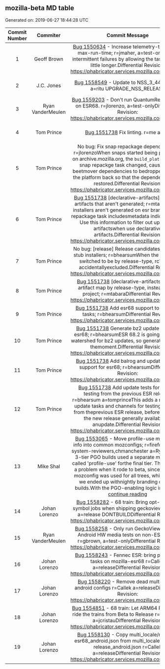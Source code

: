 ## mozilla-beta MD table
Generated on: 2019-06-27 18:44:28 UTC

| Commit Number | Commiter | Commit Message | Commit Url | Date | 
|:-----:|:-----:|:----------------------------------:|:------:|:----:| 
|1|Geoff Brown |[Bug 1550634](https://bugzilla.mozilla.org/show_bug.cgi?id=1550634)  - Increase telemetry-test-client max-run-time; r=jmaher, a=test-onlyAvoid intermittent failures by allowing the task to run a little longer.Differential Revision: https://phabricator.services.mozilla.com/D34365|[URL](https://hg.mozilla.org/releases/mozilla-beta/pushloghtml?changeset=69434884440f)|2019-06-27 14:36:05
|2|J.C. Jones |[Bug 1558549](https://bugzilla.mozilla.org/show_bug.cgi?id=1558549)  - Update to NSS_3_44_1_RTM. a=ritu UPGRADE_NSS_RELEASE|[URL](https://hg.mozilla.org/releases/mozilla-beta/pushloghtml?changeset=fd384ae3e04e)|2019-06-24 08:10:20
|3|Ryan VanderMeulen |[Bug 1559203](https://bugzilla.mozilla.org/show_bug.cgi?id=1559203)  - Don't run QuantumRender tests on ESR68. r=jlorenzo, a=test-onlyDifferential Revision: https://phabricator.services.mozilla.com/D34928|[URL](https://hg.mozilla.org/releases/mozilla-beta/pushloghtml?changeset=c828ca470555)|2019-06-19 23:36:30
|4|Tom Prince |[Bug 1551738](https://bugzilla.mozilla.org/show_bug.cgi?id=1551738)  Fix linting. r=me a=lint|[URL](https://hg.mozilla.org/releases/mozilla-beta/pushloghtml?changeset=d27a1db32caf)|2019-06-19 03:01:23
|5|Tom Prince |No bug: Fix snap repackage dependencies; r=jlorenzoWhen snaps started being packaged on archive.mozilla.org, the `build_platform`of the snap repackge task changed, causing the beetmover dependencies to bedropped. Switch the platform back so that the dependencies are restored.Differential Revision: https://phabricator.services.mozilla.com/D31585|[URL](https://hg.mozilla.org/releases/mozilla-beta/pushloghtml?changeset=9710df79dc09)|2019-06-18 23:05:54
|6|Tom Prince |[Bug 1551738](https://bugzilla.mozilla.org/show_bug.cgi?id=1551738)  [declarative-artifacts] Filter out artifacts that aren't generated; r=mtabaraStub installers aren't generated on esr branches; the repackage task includesmetadata indicating this. Use this information to filter out upstream artifactswhen use declarative artifacts.Differential Revision: https://phabricator.services.mozilla.com/D31586|[URL](https://hg.mozilla.org/releases/mozilla-beta/pushloghtml?changeset=7d9a79e529ad)|2019-06-18 23:05:54
|7|Tom Prince |No bug: [release] Release candidates generate stub installers; r=bhearsumWhen the logic was switched to be by release-type, rc's were accidentallyexcluded.Differential Revision: https://phabricator.services.mozilla.com/D31587|[URL](https://hg.mozilla.org/releases/mozilla-beta/pushloghtml?changeset=a428cfd1149b)|2019-06-18 23:05:54
|8|Tom Prince |[Bug 1551738](https://bugzilla.mozilla.org/show_bug.cgi?id=1551738)  [declarative-artifacts] Select artifact map by release-type, instead of by project; r=mtabaraDifferential Revision: https://phabricator.services.mozilla.com/D31646|[URL](https://hg.mozilla.org/releases/mozilla-beta/pushloghtml?changeset=63940d06f468)|2019-06-18 23:05:54
|9|Tom Prince |[Bug 1551738](https://bugzilla.mozilla.org/show_bug.cgi?id=1551738)  Add esr68 support to bouncer tasks; r=bhearsumDifferential Revision: https://phabricator.services.mozilla.com/D31651|[URL](https://hg.mozilla.org/releases/mozilla-beta/pushloghtml?changeset=017e76e98bc8)|2019-06-18 23:05:54
|10|Tom Prince |[Bug 1551738](https://bugzilla.mozilla.org/show_bug.cgi?id=1551738)  Generate bz2 update mars on esr68; r=bhearsumESR 68.2 is going to be the watershed for bz2 updates, so generate them for themoment.Differential Revision: https://phabricator.services.mozilla.com/D31652|[URL](https://hg.mozilla.org/releases/mozilla-beta/pushloghtml?changeset=87bc55a17789)|2019-06-18 23:05:54
|11|Tom Prince |[Bug 1551738](https://bugzilla.mozilla.org/show_bug.cgi?id=1551738)  Add balrog and update-verify support for esr68; r=bhearsumDifferential Revision: https://phabricator.services.mozilla.com/D31653|[URL](https://hg.mozilla.org/releases/mozilla-beta/pushloghtml?changeset=d35c2dc40e91)|2019-06-18 23:05:54
|12|Tom Prince |[Bug 1551738](https://bugzilla.mozilla.org/show_bug.cgi?id=1551738)  Add update tests for update testing from the previous ESR release; r=bhearsum a=tomprinceThis adds a new set of update tasks and channels for testing updates from theprevious ESR release, before we make the new release generally available as anupdate.Differential Revision: https://phabricator.services.mozilla.com/D31654|[URL](https://hg.mozilla.org/releases/mozilla-beta/pushloghtml?changeset=3affb65b59d4)|2019-06-18 23:05:54
|13|Mike Shal |[Bug 1553065](https://bugzilla.mozilla.org/show_bug.cgi?id=1553065)  - Move profile-use mozconfig info into common mozconfigs; r=firefox-build-system-reviewers,chmanchester a=RyanVMThe 3-tier PGO builds used a separate mozconfig called 'profile-use' forthe final tier. This created a problem when it rode to beta, since thesame mozconfig was used for all trees, which meant we ended up withnightly branding on beta builds.With the PGO-enabling logic in comm.. [continue reading]( https://hg.mozilla.org/releases/mozilla-beta/pushloghtml?changeset=4f6a9270754a )|[URL](https://hg.mozilla.org/releases/mozilla-beta/pushloghtml?changeset=4f6a9270754a)|2019-06-14 15:11:56
|14|Johan Lorenzo |[Bug 1558282](https://bugzilla.mozilla.org/show_bug.cgi?id=1558282)  - 68 train: Bring opt-upload-symbol jobs when shipping geckoview r=Callek a=release DONTBUILDDifferential Revision: https://phabricator.services.mozilla.com/D34487|[URL](https://hg.mozilla.org/releases/mozilla-beta/pushloghtml?changeset=a82e30d46f04)|2019-06-12 11:48:33
|15|Ryan VanderMeulen |[Bug 1558258](https://bugzilla.mozilla.org/show_bug.cgi?id=1558258)  - Only run GeckoView unit and Android HW media tests on non-ESR trees. r=gbrown, a=test-onlyDifferential Revision: https://phabricator.services.mozilla.com/D34396|[URL](https://hg.mozilla.org/releases/mozilla-beta/pushloghtml?changeset=259f7d6d4dc9)|2019-06-11 14:37:47
|16|Johan Lorenzo |[Bug 1558243](https://bugzilla.mozilla.org/show_bug.cgi?id=1558243)  - Fennec ESR: bring push-apk tasks on mozilla-esr68 r=Callek a=releaseDifferential Revision: https://phabricator.services.mozilla.com/D34383|[URL](https://hg.mozilla.org/releases/mozilla-beta/pushloghtml?changeset=cfdf1e2fa7d7)|2019-06-11 08:29:50
|17|Johan Lorenzo |[Bug 1558220](https://bugzilla.mozilla.org/show_bug.cgi?id=1558220)  - Remove dead multi-locale android configs r=Callek a=releaseDifferential Revision: https://phabricator.services.mozilla.com/D34363|[URL](https://hg.mozilla.org/releases/mozilla-beta/pushloghtml?changeset=688dd2228e5b)|2019-06-11 08:29:50
|18|Johan Lorenzo |[Bug 1554851](https://bugzilla.mozilla.org/show_bug.cgi?id=1554851)  - 68 train: Let ARM64 Fennec 68 ride the trains from Beta to Release r=mhentges a=jcristauDifferential Revision: https://phabricator.services.mozilla.com/D33488|[URL](https://hg.mozilla.org/releases/mozilla-beta/pushloghtml?changeset=9ca4d3f4cdbc)|2019-06-10 15:28:32
|19|Johan Lorenzo |[Bug 1558130](https://bugzilla.mozilla.org/show_bug.cgi?id=1558130)  - Copy multi_locale/mozilla-esr68_android.json from multi_locale/mozilla-release_android.json r=Callek a=releaseDifferential Revision: https://phabricator.services.mozilla.com/D34317|[URL](https://hg.mozilla.org/releases/mozilla-beta/pushloghtml?changeset=3bb7b46a7ca2)|2019-06-10 15:28:32

